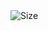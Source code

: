 <img alt="Size" src="https://img.shields.io/github/repo-size/Avenger2256/mysite?style=for-the-badge">
